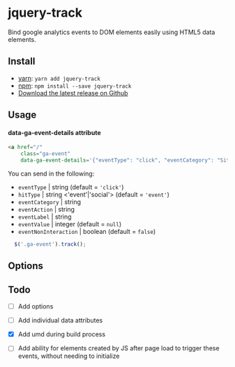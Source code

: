 # jquery-track

Bind google analytics events to DOM elements easily using HTML5 data elements.

## Install

* [yarn](https://yarnpkg.com/en/package/jquery-track): `yarn add jquery-track`
* [npm](http://npmjs.org/package/jquery-track): `npm install --save jquery-track`
* [Download the latest release on Github](https://github.com/codfish/jquery-track/releases)

## Usage

#### data-ga-event-details attribute

```html
<a href="/"
    class="ga-event"
    data-ga-event-details='{"eventType": "click", "eventCategory": "Site Navigation", "eventAction": "click", "eventLabel": "Home"}'>Home</a>
```

You can send in the following:

  - `eventType` | string (default = `'click'`)
  - `hitType` | string <'event'|'social'> (default = `'event'`)
  - `eventCategory` | string
  - `eventAction` | string
  - `eventLabel` | string
  - `eventValue` | integer (default = `null`)
  - `eventNonInteraction` | boolean (default = `false`)

```js
  $('.ga-event').track();
```

Options
-------

Todo
----

- [ ] Add options
- [ ] Add individual data attributes
- [x] Add umd during build process
- [ ] Add ability for elements created by JS after page load to trigger these events, without needing to initialize

